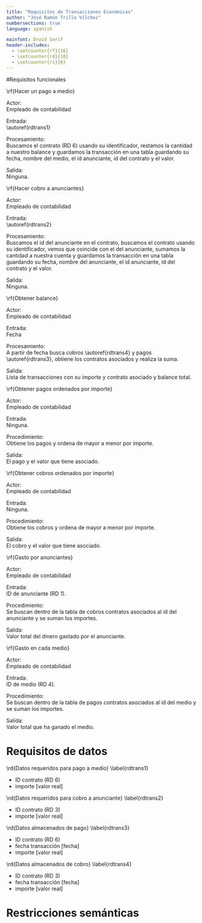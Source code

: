 ```yaml
---
title: "Requisitos de Transacciones Económicas"
author: "José Ramón Trillo Vílchez"
numbersections: true
language: spanish

mainfont: Droid Serif
header-includes:
  - \setcounter{rf}{16}
  - \setcounter{rd}{10}
  - \setcounter{rs}{6}
---
```


#Requisitos funcionales

\rf{Hacer un pago a medio}

Actor:  
Empleado de contabilidad

Entrada:  
\autoref{rdtrans1}

Procesamiento:  
Buscamos el contrato (RD 6) usando su identificador, restamos la cantidad a nuestro balance y guardamos la transacción en una tabla guardando su fecha, nombre del medio, el id anunciante, id del contrato y el valor.

Salida:  
Ninguna.

\rf{Hacer cobro a anunciantes}

Actor:  
Empleado de contabilidad

Entrada:  
\autoref{rdtrans2}

Procesamiento:  
Buscamos el id del anunciante en el contrato, buscamos el contrato usando su identificador, vemos que coincide con el del anunciante, sumamos la cantidad a nuestra cuenta y guardamos la transacción en una tabla guardando su fecha, nombre del anunciante, el id anunciante, id del contrato y el valor.

Salida:  
Ninguna.

\rf{Obtener balance}

Actor:  
Empleado de contabilidad

Entrada:  
Fecha

Procesamiento:  
A partir de fecha busca cobros \autoref{rdtrans4} y pagos \autoref{rdtrans3}, obtiene los contratos asociados y realiza la suma.

Salida:  
Lista de transacciones con su importe y contrato asociado y balance total.

\rf{Obtener pagos ordenados por importe}

Actor:  
Empleado de contabilidad

Entrada:  
Ninguna.

Procedimiento:  
Obtiene los pagos y ordena de mayor a menor por importe.

Salida:  
El pago y el valor que tiene asociado.

\rf{Obtener cobros ordenados por importe}

Actor:  
Empleado de contabilidad

Entrada:  
Ninguna.

Procedimiento:  
Obtiene los cobros y ordena de mayor a menor por importe.

Salida:  
El cobro y el valor que tiene asociado.

\rf{Gasto por anunciantes}

Actor:  
Empleado de contabilidad

Entrada:  
ID de anunciante (RD 1).

Procedimiento:  
Se buscan dentro de la tabla de cobros contratos asociados al id del anunciante y se suman los importes.

Salida:  
Valor total del dinero gastado por el anunciante.

\rf{Gasto en cada medio}

Actor:  
Empleado de contabilidad

Entrada:  
ID de medio (RD 4).

Procedimiento:  
Se buscan dentro de la tabla de pagos contratos asociados al id del medio y se suman los importes.

Salida:  
Valor total que ha ganado el medio.

# Requisitos de datos

\rd{Datos requeridos para pago a medio}
\label{rdtrans1}

- ID contrato (RD 6)
- importe [valor real]

\rd{Datos requeridos para cobro a anunciante}
\label{rdtrans2}

- ID contrato (RD 3)
- importe [valor real]

\rd{Datos almacenados de pago}
\label{rdtrans3}

- ID contrato (RD 6)
- fecha transacción [fecha]
- importe [valor real]

\rd{Datos almacenados de cobro}
\label{rdtrans4}

- ID contrato (RD 3)
- fecha transacción [fecha]
- importe [valor real]

# Restricciones semánticas
